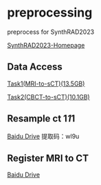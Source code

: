 # preprocessing

preprocess for SynthRAD2023

[SynthRAD2023-Homepage]()

## Data Access
[Task1(MRI-to-sCT)(13.5GB)](https://zenodo.org/record/7260705/files/Task1.zip?download=1)

[Task2(CBCT-to-sCT)(10.1GB)](https://zenodo.org/record/7260705/files/Task2.zip?download=1)

## Resample ct 1*1*1 

[Baidu Drive](https://pan.baidu.com/s/1M00ihRxyLoS16sYYwTduJQ) 提取码：wl9u

## Register MRI to CT

[Baidu Drive]()